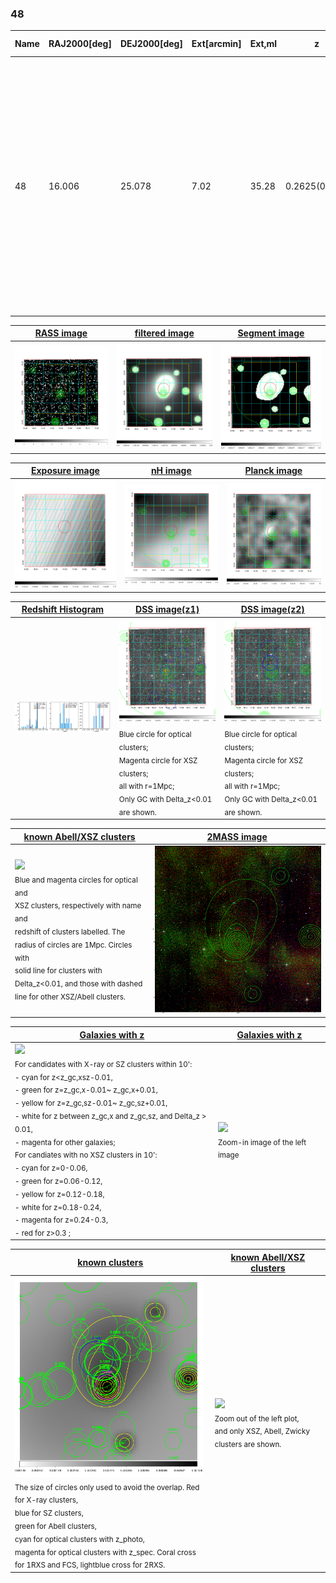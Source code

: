 <div STYLE="page-break-after: always;"></div>

### 48

|Name|RAJ2000[deg]|DEJ2000[deg] |Ext[arcmin]| Ext,ml | z | z_src| C|GC(XSZ,Delta_z<0.01)| GC(OPT,Delta_z<0.01)|GC| R_sig[arcmin] | R500[arcmin] | R500[Mpc]| CRsig[c/s] | CR500[c/s] |L500[1E44 erg/s]|F500[1E-12 erg/s/cm^2]| M500[1E14 Msun]|Tx[keV]|Cnt_sig|Beta|Rc[arcmin]|Comment|Alias|
|---|---|---|---|---|---|------|---|--------|---------|----------|---|---|---|---|---|---|---|---|---|---|---|---|---|---|
|48| 16.006| 25.078| 7.02| 35.28| 0.2625(0.005)| z1,| G| -| -| A, C, F20, N, PSZ2, SPI, W| 12.700| 3.689| 0.897| 0.039(0.030)| 0.035(0.027)| 1.388(0.859)| 0.654(0.404)| 2.68(0.80)| 4.29(0.81)| 40.8| 0.883(-0.136+0.085)| 7.066(-1.312+1.245)| An SZ cluster with  $z$ = 0.1661 and offset = 1.38 Mpc(5.62 arcmin), an X-ray cluster with $z$ = 0.2619 and offset = 1.59 Mpc(6.48 arcmin), an Abell cluster with $z$ = 0.1569 and offset = 1 Mpc(4.08 a| k557|

|[RASS image](../image/48/48_img.pdf)|[filtered image](../image/48/48_fil.pdf)|[Segment image](../image/48/48_seg.pdf)|
|-------------------|--------------------|-------------------|
| <img src="../image/48/48_img.png" width="300">  | <img src="../image/48/48_fil.png" width="300">   | <img src="../image/48/48_seg.png" width="300">  |

|[Exposure image](../image/48/48_mex.pdf)| [nH image](../image/48/48_nh.pdf)| [Planck image](../image/48/48_p.pdf)|
|-------------------|--------------------|-------------------|
|<img src="../image/48/48_mex.png" width="300">   | <img src="../image/48/48_nh.png" width="300">    | <img src="../image/48/48_p.png" width="300"> |

|[Redshift Histogram](../image/48/48_zg.pdf) | [DSS image(z1)](../image/48/48_dss_z1.pdf)      |  [DSS image(z2)](../image/48/48_dss_z2.pdf)    |
|-------------------|--------------------|-------------------|
|<img src="../image/48/48_zg.png" width="300"> |<img src="../image/48/48_dss_z1.png" width="300"> <sub><br>Blue circle for optical clusters; <br>Magenta circle for XSZ clusters; <br>all with r=1Mpc; <br>Only GC with Delta_z<0.01 are shown. </sub>| <img src="../image/48/48_dss_z2.png" width="300"><sub><br>Blue circle for optical clusters; <br>Magenta circle for XSZ clusters; <br>all with r=1Mpc; <br>Only GC with Delta_z<0.01 are shown. </sub> |

|[known Abell/XSZ clusters](../image/48/48_m.pdf) | [2MASS image](../image/48/48_2mass.pdf)      |
|-------------------|-------------------|
|<img src=../image/48/48_m.png width="300"> <br><sub>Blue and magenta circles for optical and <br>XSZ clusters, respectively with name and <br>redshift of clusters labelled. The <br>radius of circles are 1Mpc. Circles with <br>solid line for clusters with <br>Delta_z<0.01, and those with dashed <br>line for other XSZ/Abell clusters.        </sub>|<img src="../image/48/48_2mass.png" width="300">  |

|[Galaxies with z](../image/48/48_opt_ned.pdf) |[Galaxies with z](../image/48/48_opt_ned_zoom.pdf) |
|-------------------|-------------------|
| <img src=../image/48/48_opt_ned.png width="300"> <br><sub> For candidates with X-ray or SZ clusters within 10': <br> - cyan for z<z_gc,xsz-0.01, <br> - green for z=z_gc,x-0.01~ z_gc,x+0.01, <br> - yellow for z=z_gc,sz-0.01~ z_gc,sz+0.01, <br> - white for z between z_gc,x and z_gc,sz, and Delta_z > 0.01, <br> - magenta for other galaxies; <br>For candiates with no XSZ clusters in 10': <br> - cyan for z=0-0.06, <br> - green for z=0.06-0.12, <br> - yellow for z=0.12-0.18, <br> - white for z=0.18-0.24, <br> - magenta for z=0.24-0.3, <br> - red for z>0.3 ;  </sub>|<img src=../image/48/48_opt_ned_zoom.png width="300">  <br><sub> Zoom-in image of the left image</sub>|

|[known clusters](../image/48/48_gc.pdf) |[known Abell/XSZ clusters](../image/48/48_gc_large.pdf) |
|-------------------|-------------------|
| <img src=../image/48/48_gc.png width="300"> <br><sub> The size of circles only used to avoid the overlap. Red for X-ray clusters, <br> blue for SZ clusters, <br> green for Abell clusters, <br> cyan for optical clusters with z_photo, <br> magenta for optical clusters with z_spec. Coral cross for 1RXS and FCS, lightblue cross for 2RXS. </sub>|<img src=../image/48/48_gc_large.png width="300"> <br><sub> Zoom out of the left plot, <br> and only XSZ, Abell, Zwicky clusters are shown. </sub> |



